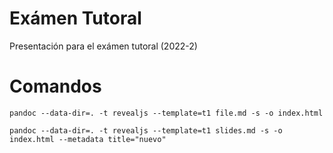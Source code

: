 # Exámen Tutoral

Presentación para el exámen tutoral (2022-2)

# Comandos

`pandoc --data-dir=. -t revealjs --template=t1 file.md -s -o index.html`

`pandoc --data-dir=. -t revealjs --template=t1 slides.md -s -o index.html --metadata title="nuevo"`


